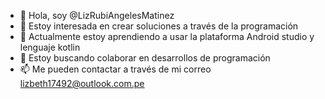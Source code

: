 - 👋 Hola, soy @LizRubiAngelesMatinez
- 👀 Estoy interesada en crear soluciones a través de la programación
- 🌱 Actualmente estoy aprendiendo a usar la plataforma Android studio y lenguaje kotlin
- 💞️ Estoy buscando colaborar en desarrollos de programación
- 📫 Me pueden contactar a través de mi correo lizbeth17492@outlook.com.pe

<!---
LizRubiAngelesMatinez/LizRubiAngelesMatinez is a ✨ special ✨ repository because its `README.md` (this file) appears on your GitHub profile.
You can click the Preview link to take a look at your changes.
--->
